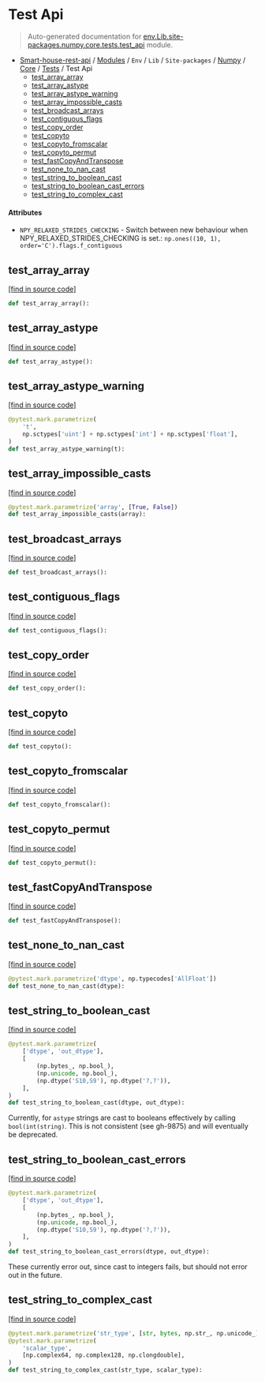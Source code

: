 # Test Api

> Auto-generated documentation for [env.Lib.site-packages.numpy.core.tests.test_api](..\..\..\..\..\..\..\env\Lib\site-packages\numpy\core\tests\test_api.py) module.

- [Smart-house-rest-api](..\..\..\..\..\..\README.md#description) / [Modules](..\..\..\..\..\..\MODULES.md#smart-house-rest-api-modules) / `Env` / `Lib` / `Site-packages` / [Numpy](..\..\index.md#numpy) / [Core](..\index.md#core) / [Tests](index.md#tests) / Test Api
    - [test_array_array](#test_array_array)
    - [test_array_astype](#test_array_astype)
    - [test_array_astype_warning](#test_array_astype_warning)
    - [test_array_impossible_casts](#test_array_impossible_casts)
    - [test_broadcast_arrays](#test_broadcast_arrays)
    - [test_contiguous_flags](#test_contiguous_flags)
    - [test_copy_order](#test_copy_order)
    - [test_copyto](#test_copyto)
    - [test_copyto_fromscalar](#test_copyto_fromscalar)
    - [test_copyto_permut](#test_copyto_permut)
    - [test_fastCopyAndTranspose](#test_fastcopyandtranspose)
    - [test_none_to_nan_cast](#test_none_to_nan_cast)
    - [test_string_to_boolean_cast](#test_string_to_boolean_cast)
    - [test_string_to_boolean_cast_errors](#test_string_to_boolean_cast_errors)
    - [test_string_to_complex_cast](#test_string_to_complex_cast)

#### Attributes

- `NPY_RELAXED_STRIDES_CHECKING` - Switch between new behaviour when NPY_RELAXED_STRIDES_CHECKING is set.: `np.ones((10, 1), order='C').flags.f_contiguous`

## test_array_array

[[find in source code]](..\..\..\..\..\..\..\env\Lib\site-packages\numpy\core\tests\test_api.py#L15)

```python
def test_array_array():
```

## test_array_astype

[[find in source code]](..\..\..\..\..\..\..\env\Lib\site-packages\numpy\core\tests\test_api.py#L175)

```python
def test_array_astype():
```

## test_array_astype_warning

[[find in source code]](..\..\..\..\..\..\..\env\Lib\site-packages\numpy\core\tests\test_api.py#L284)

```python
@pytest.mark.parametrize(
    't',
    np.sctypes['uint'] + np.sctypes['int'] + np.sctypes['float'],
)
def test_array_astype_warning(t):
```

## test_array_impossible_casts

[[find in source code]](..\..\..\..\..\..\..\env\Lib\site-packages\numpy\core\tests\test_api.py#L145)

```python
@pytest.mark.parametrize('array', [True, False])
def test_array_impossible_casts(array):
```

## test_broadcast_arrays

[[find in source code]](..\..\..\..\..\..\..\env\Lib\site-packages\numpy\core\tests\test_api.py#L561)

```python
def test_broadcast_arrays():
```

## test_contiguous_flags

[[find in source code]](..\..\..\..\..\..\..\env\Lib\site-packages\numpy\core\tests\test_api.py#L517)

```python
def test_contiguous_flags():
```

## test_copy_order

[[find in source code]](..\..\..\..\..\..\..\env\Lib\site-packages\numpy\core\tests\test_api.py#L449)

```python
def test_copy_order():
```

## test_copyto

[[find in source code]](..\..\..\..\..\..\..\env\Lib\site-packages\numpy\core\tests\test_api.py#L360)

```python
def test_copyto():
```

## test_copyto_fromscalar

[[find in source code]](..\..\..\..\..\..\..\env\Lib\site-packages\numpy\core\tests\test_api.py#L343)

```python
def test_copyto_fromscalar():
```

## test_copyto_permut

[[find in source code]](..\..\..\..\..\..\..\env\Lib\site-packages\numpy\core\tests\test_api.py#L396)

```python
def test_copyto_permut():
```

## test_fastCopyAndTranspose

[[find in source code]](..\..\..\..\..\..\..\env\Lib\site-packages\numpy\core\tests\test_api.py#L156)

```python
def test_fastCopyAndTranspose():
```

## test_none_to_nan_cast

[[find in source code]](..\..\..\..\..\..\..\env\Lib\site-packages\numpy\core\tests\test_api.py#L332)

```python
@pytest.mark.parametrize('dtype', np.typecodes['AllFloat'])
def test_none_to_nan_cast(dtype):
```

## test_string_to_boolean_cast

[[find in source code]](..\..\..\..\..\..\..\env\Lib\site-packages\numpy\core\tests\test_api.py#L292)

```python
@pytest.mark.parametrize(
    ['dtype', 'out_dtype'],
    [
        (np.bytes_, np.bool_),
        (np.unicode, np.bool_),
        (np.dtype('S10,S9'), np.dtype('?,?')),
    ],
)
def test_string_to_boolean_cast(dtype, out_dtype):
```

Currently, for `astype` strings are cast to booleans effectively by
calling `bool(int(string)`. This is not consistent (see gh-9875) and
will eventually be deprecated.

## test_string_to_boolean_cast_errors

[[find in source code]](..\..\..\..\..\..\..\env\Lib\site-packages\numpy\core\tests\test_api.py#L306)

```python
@pytest.mark.parametrize(
    ['dtype', 'out_dtype'],
    [
        (np.bytes_, np.bool_),
        (np.unicode, np.bool_),
        (np.dtype('S10,S9'), np.dtype('?,?')),
    ],
)
def test_string_to_boolean_cast_errors(dtype, out_dtype):
```

These currently error out, since cast to integers fails, but should not
error out in the future.

## test_string_to_complex_cast

[[find in source code]](..\..\..\..\..\..\..\env\Lib\site-packages\numpy\core\tests\test_api.py#L320)

```python
@pytest.mark.parametrize('str_type', [str, bytes, np.str_, np.unicode_])
@pytest.mark.parametrize(
    'scalar_type',
    [np.complex64, np.complex128, np.clongdouble],
)
def test_string_to_complex_cast(str_type, scalar_type):
```

